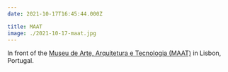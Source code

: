 ```yaml
---
date: 2021-10-17T16:45:44.000Z

title: MAAT
image: ./2021-10-17-maat.jpg
---
```


In front of the [Museu de Arte, Arquitetura e Tecnologia (MAAT)](https://www.maat.pt) in Lisbon, Portugal.
